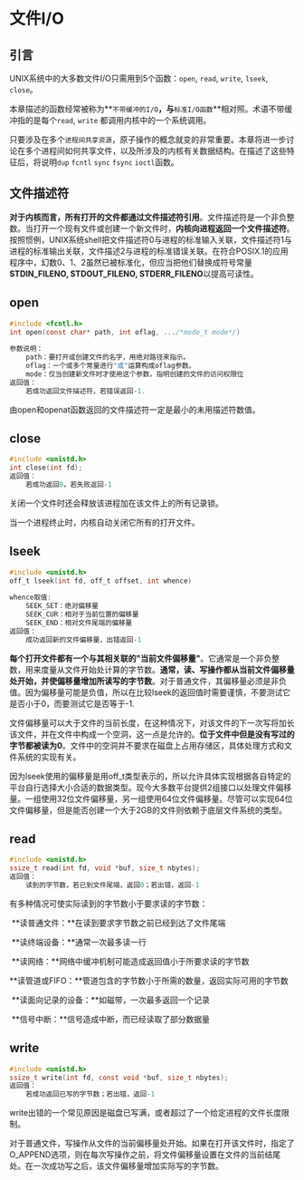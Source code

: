 # 文件I/O

## 引言

UNIX系统中的大多数文件I/O只需用到5个函数：`open`, `read`, `write`, `lseek`, `close`。

本章描述的函数经常被称为**`不带缓冲的I/O`**，与**`标准I/O函数`**相对照。术语不带缓冲指的是每个`read`, `write` 都调用内核中的一个系统调用。

只要涉及在多个`进程间共享资源`，原子操作的概念就变的非常重要。本章将进一步讨论在多个进程间如何共享文件，以及所涉及的内核有关数据结构。在描述了这些特征后，将说明`dup`	`fcntl`	 `sync`	`fsync`	`ioctl`函数。

## 文件描述符

**对于内核而言，所有打开的文件都通过文件描述符引用**。文件描述符是一个非负整数。当打开一个现有文件或创建一个新文件时，**内核向进程返回一个文件描述符**。按照惯例，UNIX系统shell把文件描述符0与进程的标准输入关联，文件描述符1与进程的标准输出关联，文件描述2与进程的标准错误关联。在符合POSIX.1的应用程序中，幻数0、1、2虽然已被标准化，但应当把他们替换成符号常量**STDIN_FILENO, STDOUT_FILENO, STDERR_FILENO**以提高可读性。

## open

```c
#include <fcntl.h>
int open(const char* path, int oflag, .../*mode_t mode*/)
					
参数说明：
    path：要打开或创建文件的名字，用绝对路径来指示。
    oflag：一个或多个常量进行"或"运算构成oflag参数。
    mode：仅当创建新文件时才使用这个参数，指明创建的文件的访问权限位
返回值：
	若成功返回文件描述符，若错误返回-1.
```

由open和openat函数返回的文件描述符一定是最小的未用描述符数值。

## close

```c
#include <unistd.h>
int close(int fd);
返回值：
    若成功返回0，若失败返回-1
```

关闭一个文件时还会释放该进程加在该文件上的所有记录锁。

当一个进程终止时，内核自动关闭它所有的打开文件。

## lseek

```c
#include <unistd.h>
off_t lseek(int fd, off_t offset, int whence)
    
whence取值:
    SEEK_SET：绝对偏移量
    SEEK_CUR：相对于当前位置的偏移量
    SEEK_END：相对文件尾端的偏移量
返回值：
    成功返回新的文件偏移量，出错返回-1
```

**每个打开文件都有一个与其相关联的"当前文件偏移量"**。它通常是一个非负整数，用来度量从文件开始处计算的字节数。**通常，读、写操作都从当前文件偏移量处开始，并使偏移量增加所读写的字节数**。对于普通文件，其偏移量必须是非负值。因为偏移量可能是负值，所以在比较lseek的返回值时需要谨慎，不要测试它是否小于0，而要测试它是否等于-1.

文件偏移量可以大于文件的当前长度，在这种情况下，对该文件的下一次写将加长该文件，并在文件中构成一个空洞，这一点是允许的。**位于文件中但是没有写过的字节都被读为0**。文件中的空洞并不要求在磁盘上占用存储区，具体处理方式和文件系统的实现有关。

因为lseek使用的偏移量是用off_t类型表示的，所以允许具体实现根据各自特定的平台自行选择大小合适的数据类型。现今大多数平台提供2组接口以处理文件偏移量。一组使用32位文件偏移量，另一组使用64位文件偏移量。尽管可以实现64位文件偏移量，但是能否创建一个大于2GB的文件则依赖于底层文件系统的类型。

## read

```c
#include <unistd.h>
ssize_t read(int fd, void *buf, size_t nbytes);
返回值：
    读到的字节数，若已到文件尾端，返回0；若出错，返回-1
```

有多种情况可使实际读到的字节数小于要求读的字节数：

​		**读普通文件：**在读到要求字节数之前已经到达了文件尾端

​		**读终端设备：**通常一次最多读一行

​		**读网络：**网络中缓冲机制可能造成返回值小于所要求读的字节数

​		**读管道或FIFO：**管道包含的字节数小于所需的数量，返回实际可用的字节数

​		**读面向记录的设备：**如磁带，一次最多返回一个记录

​		**信号中断：**信号造成中断，而已经读取了部分数据量

## write

```c
#include <unistd.h>
ssize_t write(int fd, const void *buf, size_t nbytes);
返回值：
    若成功返回已写的字节数；若出错，返回-1
```

write出错的一个常见原因是磁盘已写满，或者超过了一个给定进程的文件长度限制。

对于普通文件，写操作从文件的当前偏移量处开始。如果在打开该文件时，指定了O_APPEND选项，则在每次写操作之前，将文件偏移量设置在文件的当前结尾处。在一次成功写之后，该文件偏移量增加实际写的字节数。





























































